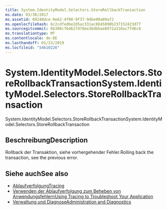 ```yaml
---
title: System.IdentityModel.Selectors.StoreRollbackTransaction
ms.date: 03/30/2017
ms.assetid: 09240dce-9e62-4f00-9f37-9dbe90a09af2
ms.openlocfilehash: 6c2cdfedbe2d5ac331ac8845890b237152423d77
ms.sourcegitcommit: 6b308cf6d627d78ee36dbbae8972a310ac7fd6c8
ms.translationtype: MT
ms.contentlocale: de-DE
ms.lasthandoff: 01/23/2019
ms.locfileid: "54610226"
---
```

# <a name="systemidentitymodelselectorsstorerollbacktransaction"></a><span data-ttu-id="1a671-102">System.IdentityModel.Selectors.StoreRollbackTransaction</span><span class="sxs-lookup"><span data-stu-id="1a671-102">System.IdentityModel.Selectors.StoreRollbackTransaction</span></span>
<span data-ttu-id="1a671-103">System.IdentityModel.Selectors.StoreRollbackTransaction</span><span class="sxs-lookup"><span data-stu-id="1a671-103">System.IdentityModel.Selectors.StoreRollbackTransaction</span></span>  
  
## <a name="description"></a><span data-ttu-id="1a671-104">Beschreibung</span><span class="sxs-lookup"><span data-stu-id="1a671-104">Description</span></span>  
 <span data-ttu-id="1a671-105">Rollback der Transaktion, siehe vorhergehender Fehler.</span><span class="sxs-lookup"><span data-stu-id="1a671-105">Rolling back the transaction, see the previous error.</span></span>  
  
## <a name="see-also"></a><span data-ttu-id="1a671-106">Siehe auch</span><span class="sxs-lookup"><span data-stu-id="1a671-106">See also</span></span>
- [<span data-ttu-id="1a671-107">Ablaufverfolgung</span><span class="sxs-lookup"><span data-stu-id="1a671-107">Tracing</span></span>](../../../../../docs/framework/wcf/diagnostics/tracing/index.md)
- [<span data-ttu-id="1a671-108">Verwenden der Ablaufverfolgung zum Beheben von Anwendungsfehlern</span><span class="sxs-lookup"><span data-stu-id="1a671-108">Using Tracing to Troubleshoot Your Application</span></span>](../../../../../docs/framework/wcf/diagnostics/tracing/using-tracing-to-troubleshoot-your-application.md)
- [<span data-ttu-id="1a671-109">Verwaltung und Diagnose</span><span class="sxs-lookup"><span data-stu-id="1a671-109">Administration and Diagnostics</span></span>](../../../../../docs/framework/wcf/diagnostics/index.md)
